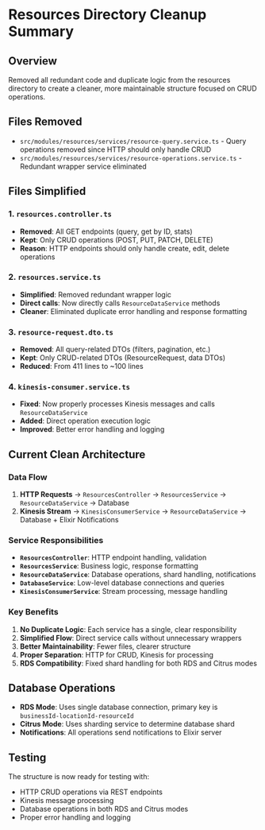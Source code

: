 # Resources Directory Cleanup Summary

## Overview
Removed all redundant code and duplicate logic from the resources directory to create a cleaner, more maintainable structure focused on CRUD operations.

## Files Removed
- `src/modules/resources/services/resource-query.service.ts` - Query operations removed since HTTP should only handle CRUD
- `src/modules/resources/services/resource-operations.service.ts` - Redundant wrapper service eliminated

## Files Simplified

### 1. `resources.controller.ts`
- **Removed**: All GET endpoints (query, get by ID, stats)
- **Kept**: Only CRUD operations (POST, PUT, PATCH, DELETE)
- **Reason**: HTTP endpoints should only handle create, edit, delete operations

### 2. `resources.service.ts`
- **Simplified**: Removed redundant wrapper logic
- **Direct calls**: Now directly calls `ResourceDataService` methods
- **Cleaner**: Eliminated duplicate error handling and response formatting

### 3. `resource-request.dto.ts`
- **Removed**: All query-related DTOs (filters, pagination, etc.)
- **Kept**: Only CRUD-related DTOs (ResourceRequest, data DTOs)
- **Reduced**: From 411 lines to ~100 lines

### 4. `kinesis-consumer.service.ts`
- **Fixed**: Now properly processes Kinesis messages and calls `ResourceDataService`
- **Added**: Direct operation execution logic
- **Improved**: Better error handling and logging

## Current Clean Architecture

### Data Flow
1. **HTTP Requests** → `ResourcesController` → `ResourcesService` → `ResourceDataService` → Database
2. **Kinesis Stream** → `KinesisConsumerService` → `ResourceDataService` → Database + Elixir Notifications

### Service Responsibilities
- **`ResourcesController`**: HTTP endpoint handling, validation
- **`ResourcesService`**: Business logic, response formatting
- **`ResourceDataService`**: Database operations, shard handling, notifications
- **`DatabaseService`**: Low-level database connections and queries
- **`KinesisConsumerService`**: Stream processing, message handling

### Key Benefits
1. **No Duplicate Logic**: Each service has a single, clear responsibility
2. **Simplified Flow**: Direct service calls without unnecessary wrappers
3. **Better Maintainability**: Fewer files, clearer structure
4. **Proper Separation**: HTTP for CRUD, Kinesis for processing
5. **RDS Compatibility**: Fixed shard handling for both RDS and Citrus modes

## Database Operations
- **RDS Mode**: Uses single database connection, primary key is `businessId-locationId-resourceId`
- **Citrus Mode**: Uses sharding service to determine database shard
- **Notifications**: All operations send notifications to Elixir server

## Testing
The structure is now ready for testing with:
- HTTP CRUD operations via REST endpoints
- Kinesis message processing
- Database operations in both RDS and Citrus modes
- Proper error handling and logging

